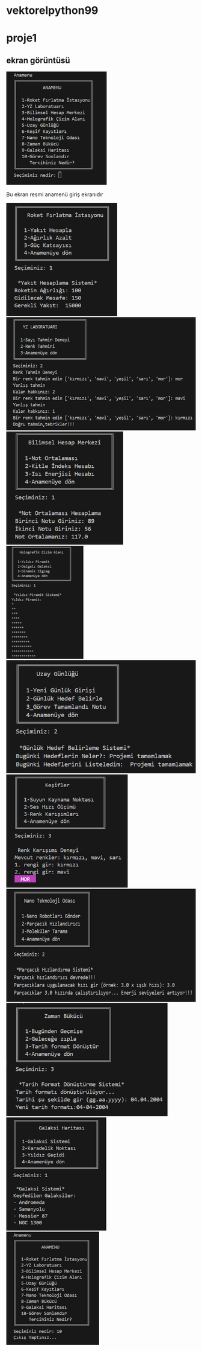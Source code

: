 # vektorelpython99
# proje1
## ekran görüntüsü 


<img height="300" src="ekran_resimleri/Ekran görüntüsü 2025-07-23 215321.png">
<p>Bu ekran resmi anamenü giriş ekranıdır<p>
<img height="300" src="ekran_resimleri/Ekran görüntüsü 2025-07-23 223450.png">
<img height="300" src="ekran_resimleri/Ekran görüntüsü 2025-07-23 223632.png">
<img height="300" src="ekran_resimleri/Ekran görüntüsü 2025-07-23 223712.png">
<img height="300" src="ekran_resimleri/Ekran görüntüsü 2025-07-23 223735.png">
<img height="300" src="ekran_resimleri/Ekran görüntüsü 2025-07-23 223804.png">
<img height="300" src="ekran_resimleri/Ekran görüntüsü 2025-07-23 224604.png">
<img height="300" src="ekran_resimleri/Ekran görüntüsü 2025-07-23 224638.png">
<img height="300" src="ekran_resimleri/Ekran görüntüsü 2025-07-23 224708.png">
<img height="300" src="ekran_resimleri/Ekran görüntüsü 2025-07-23 224724.png">
<img height="300" src="ekran_resimleri/Ekran görüntüsü 2025-07-23 224736.png">